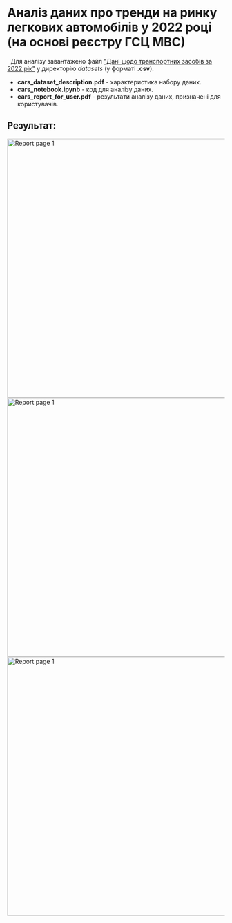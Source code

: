 # Аналіз даних про тренди на ринку легкових автомобілів у 2022 році (на основі реєстру ГСЦ МВС)
&nbsp;
Для аналізу завантажено файл ["Дані щодо транспортних засобів за 2022 рік"](https://data.gov.ua/dataset/06779371-308f-42d7-895e-5a39833375f0) у директорію *datasets* (у форматі **.csv**).
&nbsp;
- **cars_dataset_description.pdf** - характеристика набору даних.
- **cars_notebook.ipynb** - код для аналізу даних.
- **cars_report_for_user.pdf** - результати аналізу даних, призначені для користувачів.

## Результат:
<img src="https://github.com/alinaHinzhulBSNU/Cars/blob/master/img/report_1.png" width="600" alt="Report page 1">
<img src="https://github.com/alinaHinzhulBSNU/Cars/blob/master/img/report_2.png" width="600" alt="Report page 1">
<img src="https://github.com/alinaHinzhulBSNU/Cars/blob/master/img/report_3.png" width="600" alt="Report page 1">
